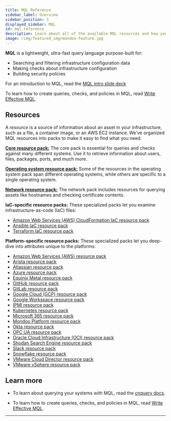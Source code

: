 ```yaml
---
title: MQL Reference
sidebar_label: Overview
sidebar_position: 3
displayed_sidebar: MQL
id: mql.reference
description: Learn about all of the available MQL resources and how you can use them to query your infrastructure and to create security policies.
image: /img/featured_img/mondoo-feature.jpg
---
```


**MQL** is a lightweight, ultra-fast query language purpose-built for:

- Searching and filtering infrastructure configuration data
- Making checks about infrastructure configuration
- Building security policies

For an introduction to MQL, read the [MQL intro slide deck](https://mondoohq.github.io/mql-intro/index.html)

To learn how to create queries, checks, and policies in MQL, read [Write Effective MQL](/mql/mql.write/).

## Resources

A _resource_ is a source of information about an asset in your infrastructure, such as a file, a container image, or an AWS EC2 instance. We've organized MQL resources into packs to make it easy to find what you need.

[**Core resource pack:**](./core-pack)
The core pack is essential for queries and checks against many different systems. Use it to retrieve information about users, files, packages, ports, and much more.

[**Operating system resource pack:**](./os-pack)
Some of the resources in the operating system pack span different operating systems, while others are specific to a single operating system.

[**Network resource pack:**](./network-pack)
The network pack includes resources for querying assets like hostnames and checking certificate contents.

**IaC-specific resource packs:**
These specialized packs let you examine infrastructure-as-code (IaC) files:

- [Amazon Web Services (AWS) CloudFormation IaC resource pack](./cloudformation-pack)
- [Ansible IaC resource pack](./ansible-pack)
- [Terraform IaC resource pack](./terraform-pack)

**Platform-specific resource packs:**
These specialized packs let you deep-dive into attributes unique to the platforms:

- [Amazon Web Services (AWS) resource pack](./aws-pack)
- [Arista resource pack](./arista-pack)
- [Atlassian resource pack](./atlassian-pack)
- [Azure resource pack](./azure-pack)
- [Equinix Metal resource pack](./equinix-pack)
- [GitHub resource pack](./github-pack)
- [GitLab resource pack](./gitlab-pack)
- [Google Cloud (GCP) resource pack](./gcp-pack)
- [Google Workspace resource pack](./google-workspace-pack/)
- [IPMI resource pack](./ipmi-pack)
- [Kubernetes resource pack](./k8s-pack)
- [Microsoft 365 resource pack](./ms365-pack)
- [Mondoo Platform resource pack](./mondoo-pack)
- [Okta resource pack](./okta-pack)
- [OPC UA resource pack](./opcua-pack)
- [Oracle Cloud Infrastructure (OCI) resource pack](./oci-pack)
- [Shodan Search Engine resource pack](./shodan-pack)
- [Slack resource pack](./slack-pack)
- [Snowflake resource pack](./snowflake-pack)
- [VMware Cloud Director resource pack](./vcd-pack/)
- [VMware vSphere resource pack](./vsphere-pack)

## Learn more

- To learn about querying your systems with MQL, read the [cnquery docs](/cnquery/home/).

- To learn how to create queries, checks, and policies in MQL, read [Write Effective MQL](/mql/mql.write/).

---
